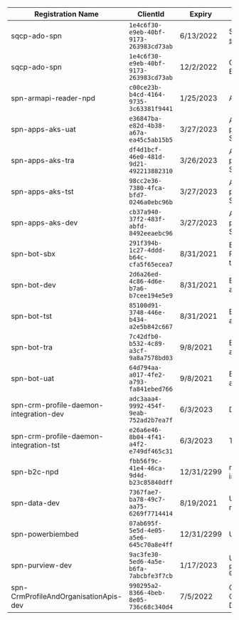 
|Registration Name| ClientId | Expiry | Usage |
|--|--|--|--|
| sqcp-ado-spn |`1e4c6f30-e9eb-40bf-9173-263983cd73ab` |6/13/2022 | Service Connection [sqcp-ado-spn-dev](https://dev.azure.com/TASMUCP/TASMU%20Central%20Platform/_settings/adminservices?resourceId=a4b73e7c-6712-4ae7-a8cd-e3ff87bbdbac)|
| sqcp-ado-spn | `1e4c6f30-e9eb-40bf-9173-263983cd73ab`|12/2/2022 | CD-BotLuisQnAInitialDeploy|
| spn-armapi-reader-npd|`c00ce23b-b4cd-4164-9735-3c63381f9441`|1/25/2023| ARM API Reader|
|spn-apps-aks-uat|`e36847ba-e82d-4b38-a67a-ea45c5ab15b5`|3/27/2023|ARM template and pipeline secret for AKS Service Principal|
|spn-apps-aks-tra|`df4d1bcf-46e0-481d-9d21-492213882310`|3/26/2023|ARM template and pipeline secret for AKS Service Principal|
|spn-apps-aks-tst|`98cc2e36-7380-4fca-bfd7-0246a0ebc96b`|3/27/2023|ARM template and pipeline secret for AKS Service Principal|
|spn-apps-aks-dev|`cb37a940-37f2-483f-abfd-8492eeaebc96`|3/27/2023|ARM template and pipeline secret for AKS Service Principal|
|spn-bot-sbx|`291f394b-1c27-4ddd-b64c-cfa5f65ecea7`|8/31/2021| BotAppSecret in Pipelines and ARM templates|
|spn-bot-dev|`2d6a26ed-4c86-4d6e-b7a6-b7cee194e5e9`|8/31/2021| BotAppSecret Pipelines and ARM templates|
|spn-bot-tst|`85100d91-3748-446e-b434-a2e5b842c667`|8/31/2021| BotAppSecret Pipelines and ARM templates|
|spn-bot-tra|`7c42dfb0-b532-4c89-a3cf-9a8a7578bd03`|9/8/2021| BotAppSecret Pipelines and ARM templates|
|spn-bot-uat|`64d794aa-a017-4fe2-a793-fa841ebed766`|9/8/2021| BotAppSecret Pipelines and ARM templates|
|spn-crm-profile-daemon-integration-dev|`adc3aaa4-9992-454f-9eab-752ad2b7ea7f`|6/3/2023|Dev Profile API|
|spn-crm-profile-daemon-integration-tst|`e26a6e46-8b04-4f41-a4f2-e749df465c31`|6/3/2023|Test Profile API|
|spn-b2c-npd|`fbb56f9c-41e4-46ca-9d4d-b23c85840dff`|12/31/2299|non prod B2C integration|
|spn-data-dev|`7367fae7-ba78-49c7-aa75-6269f7714414`|8/19/2021|Used by Data team and resources|
|spn-powerbiembed|`07ab695f-5e5d-4e05-a5e6-645c70a8e4ff`|12/31/2299|Used by Data team|
|spn-purview-dev|`9ac3fe30-5ed6-4a5e-b6fa-7abcbfe3f7cb`|1/17/2023|Used by Data team `purv-cpd-data-dev-we-01`|
|spn-CrmProfileAndOrganisationApis-dev|`990295a2-8366-4beb-8e05-736c68c340d4`|7/5/2022 |Crm Profile And Organisation Apis - Dev|

<Add more to the list from AAD>